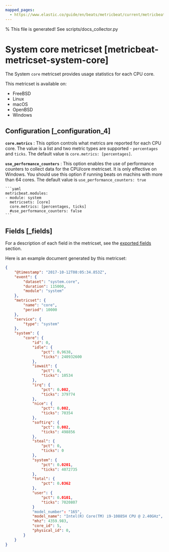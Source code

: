 ```yaml
---
mapped_pages:
  - https://www.elastic.co/guide/en/beats/metricbeat/current/metricbeat-metricset-system-core.html
---
```


% This file is generated! See scripts/docs_collector.py

# System core metricset [metricbeat-metricset-system-core]

The System `core` metricset provides usage statistics for each CPU core.

This metricset is available on:

* FreeBSD
* Linux
* macOS
* OpenBSD
* Windows


## Configuration [_configuration_4]

**`core.metrics`**
:   This option controls what metrics are reported for each CPU core. The value is a list and two metric types are supported - `percentages` and `ticks`. The default value is `core.metrics: [percentages]`.

**`use_performance_counters`**
:   This option enables the use of performance counters to collect data for the CPU/core metricset. It is only effective on Windows. You should use this option if running beats on machins with more than 64 cores. The default value is `use_performance_counters: true`

    ```yaml
    metricbeat.modules:
    - module: system
      metricsets: [core]
      core.metrics: [percentages, ticks]
      #use_performance_counters: false
    ```

## Fields [_fields]

For a description of each field in the metricset, see the [exported fields](/reference/metricbeat/exported-fields-system.md) section.

Here is an example document generated by this metricset:

```json
{
    "@timestamp": "2017-10-12T08:05:34.853Z",
    "event": {
        "dataset": "system.core",
        "duration": 115000,
        "module": "system"
    },
    "metricset": {
        "name": "core",
        "period": 10000
    },
    "service": {
        "type": "system"
    },
    "system": {
        "core": {
            "id": 0,
            "idle": {
                "pct": 0.9638,
                "ticks": 240932600
            },
            "iowait": {
                "pct": 0,
                "ticks": 10534
            },
            "irq": {
                "pct": 0.002,
                "ticks": 379774
            },
            "nice": {
                "pct": 0.002,
                "ticks": 70354
            },
            "softirq": {
                "pct": 0.002,
                "ticks": 498856
            },
            "steal": {
                "pct": 0,
                "ticks": 0
            },
            "system": {
                "pct": 0.0201,
                "ticks": 4072735
            },
            "total": {
                "pct": 0.0362
            },
            "user": {
                "pct": 0.0101,
                "ticks": 7020807
            }
            "model_number": "165",
            "model_name": "Intel(R) Core(TM) i9-10885H CPU @ 2.40GHz",
            "mhz": 4359.983,
            "core_id": 5,
            "physical_id": 0,
        }
    }
}
```

